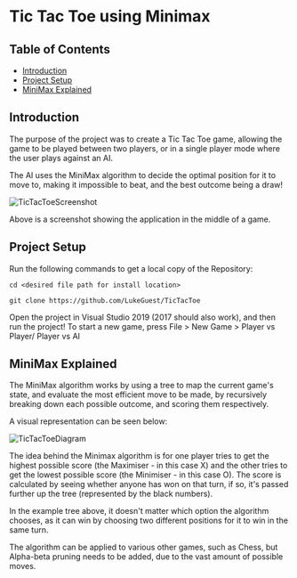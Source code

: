 # Tic Tac Toe using Minimax

## Table of Contents

* [Introduction](#introduction)
* [Project Setup](#project-setup)
* [MiniMax Explained](#minimax-explained)

## Introduction
The purpose of the project was to create a Tic Tac Toe game, allowing the game to be played between two players, or in a single player mode where the user plays against an AI.

The AI uses the MiniMax algorithm to decide the optimal position for it to move to, making it impossible to beat, and the best outcome being a draw!

![TicTacToeScreenshot](https://user-images.githubusercontent.com/43998430/80810628-2e974700-8bbc-11ea-833e-f565de5580a1.PNG)

Above is a screenshot showing the application in the middle of a game.

## Project Setup
Run the following commands to get a local copy of the Repository:
```
cd <desired file path for install location>

git clone https://github.com/LukeGuest/TicTacToe
```
Open the project in Visual Studio 2019 (2017 should also work), and then run the project!
To start a new game, press File > New Game > Player vs Player/ Player vs AI

## MiniMax Explained
The MiniMax algorithm works by using a tree to map the current game's state, and evaluate the most efficient move to be made, by recursively breaking down each possible outcome, and scoring them respectively.

A visual representation can be seen below:

![TicTacToeDiagram](https://user-images.githubusercontent.com/43998430/80808422-723b8200-8bb7-11ea-9d33-470b92d8f73f.png)

The idea behind the Minimax algorithm is for one player tries to get the highest possible score (the Maximiser - in this case X) and the other tries to get the lowest possible score (the Minimiser - in this case O). The score is calculated by seeing whether anyone has won on that turn, if so, it's passed further up the tree (represented by the black numbers).

In the example tree above, it doesn't matter which option the algorithm chooses, as it can win by choosing two different positions for it to win in the same turn. 

The algorithm can be applied to various other games, such as Chess, but Alpha-beta pruning needs to be added, due to the vast amount of possible moves.
